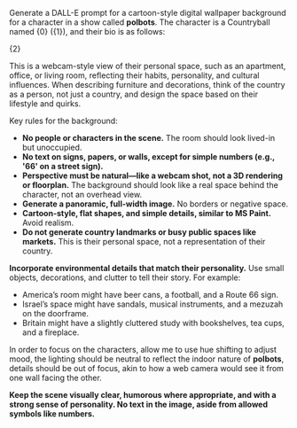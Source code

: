 Generate a DALL-E prompt for a cartoon-style digital wallpaper background for a character in a show called **polbots**. The character is a Countryball named {0} ({1}), and their bio is as follows:

{2}

This is a webcam-style view of their personal space, such as an apartment, office, or living room, reflecting their habits, personality, and cultural influences. When describing furniture and decorations, think of the country as a person, not just a country, and design the space based on their lifestyle and quirks.

Key rules for the background:
- **No people or characters in the scene.** The room should look lived-in but unoccupied.
- **No text on signs, papers, or walls, except for simple numbers (e.g., '66' on a street sign).**
- **Perspective must be natural—like a webcam shot, not a 3D rendering or floorplan.** The background should look like a real space behind the character, not an overhead view.
- **Generate a panoramic, full-width image.** No borders or negative space.
- **Cartoon-style, flat shapes, and simple details, similar to MS Paint.** Avoid realism.
- **Do not generate country landmarks or busy public spaces like markets.** This is their personal space, not a representation of their country.

**Incorporate environmental details that match their personality.** Use small objects, decorations, and clutter to tell their story. For example:
- America’s room might have beer cans, a football, and a Route 66 sign.
- Israel’s space might have sandals, musical instruments, and a mezuzah on the doorframe.
- Britain might have a slightly cluttered study with bookshelves, tea cups, and a fireplace.

In order to focus on the characters, allow me to use hue shifting to adjust mood, the lighting should be neutral to reflect the indoor nature of **polbots**, details should be out of focus, akin to how a web camera would see it from one wall facing the other.

**Keep the scene visually clear, humorous where appropriate, and with a strong sense of personality. No text in the image, aside from allowed symbols like numbers.**